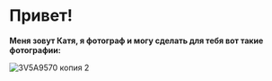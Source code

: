 # Привет! 
**Меня зовут Катя, я фотограф и могу сделать для тебя вот такие фотографии:**

![3V5A9570 копия 2](https://github.com/user-attachments/assets/f605fa48-cc7b-4909-9689-0ac13c52d186)

